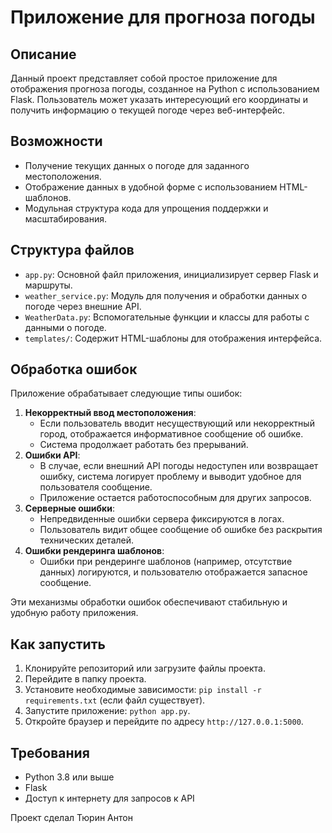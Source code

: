 
# Приложение для прогноза погоды

## Описание
Данный проект представляет собой простое приложение для отображения прогноза погоды, созданное на Python с использованием Flask. Пользователь может указать интересующий его координаты и получить информацию о текущей погоде через веб-интерфейс.

## Возможности
- Получение текущих данных о погоде для заданного местоположения.
- Отображение данных в удобной форме с использованием HTML-шаблонов.
- Модульная структура кода для упрощения поддержки и масштабирования.

## Структура файлов
- `app.py`: Основной файл приложения, инициализирует сервер Flask и маршруты.
- `weather_service.py`: Модуль для получения и обработки данных о погоде через внешние API.
- `WeatherData.py`: Вспомогательные функции и классы для работы с данными о погоде.
- `templates/`: Содержит HTML-шаблоны для отображения интерфейса.

## Обработка ошибок
Приложение обрабатывает следующие типы ошибок:
1. **Некорректный ввод местоположения**:
   - Если пользователь вводит несуществующий или некорректный город, отображается информативное сообщение об ошибке.
   - Система продолжает работать без прерываний.
2. **Ошибки API**:
   - В случае, если внешний API погоды недоступен или возвращает ошибку, система логирует проблему и выводит удобное для пользователя сообщение.
   - Приложение остается работоспособным для других запросов.
3. **Серверные ошибки**:
   - Непредвиденные ошибки сервера фиксируются в логах.
   - Пользователь видит общее сообщение об ошибке без раскрытия технических деталей.
4. **Ошибки рендеринга шаблонов**:
   - Ошибки при рендеринге шаблонов (например, отсутствие данных) логируются, и пользователю отображается запасное сообщение.

Эти механизмы обработки ошибок обеспечивают стабильную и удобную работу приложения.

## Как запустить
1. Клонируйте репозиторий или загрузите файлы проекта.
2. Перейдите в папку проекта.
3. Установите необходимые зависимости: `pip install -r requirements.txt` (если файл существует).
4. Запустите приложение: `python app.py`.
5. Откройте браузер и перейдите по адресу `http://127.0.0.1:5000`.

## Требования
- Python 3.8 или выше
- Flask
- Доступ к интернету для запросов к API

Проект сделал Тюрин Антон
